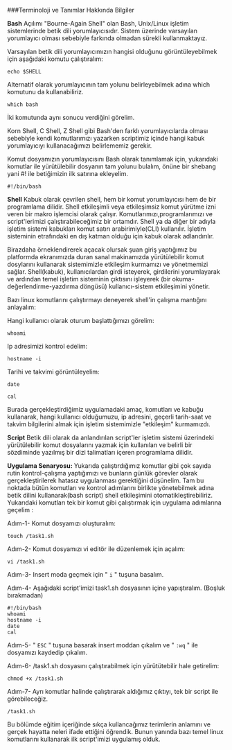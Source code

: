 ###Terminoloji ve Tanımlar Hakkında Bilgiler

**Bash**
Açılımı "Bourne-Again Shell" olan Bash, Unix/Linux işletim sistemlerinde betik dili 
yorumlayıcısıdır. Sistem üzerinde varsayılan yorumlayıcı olması sebebiyle farkında olmadan sürekli kullanmaktayız.

Varsayılan betik dili yorumlayıcımızın hangisi olduğunu görüntüleyebilmek için aşağıdaki komutu çalıştıralım:
```shell
echo $SHELL
```

Alternatif olarak yorumlayıcının tam yolunu belirleyebilmek adına which komutunu da kullanabiliriz.
```shell
which bash
```


İki komutunda aynı sonucu verdiğini görelim.

Korn Shell, C Shell, Z Shell gibi Bash'den farklı yorumlayıcılarda olması sebebiyle kendi komutlarımızı yazarken scriptimiz içinde hangi kabuk yorumlayıcıyı kullanacağımızı belirlememiz gerekir.

Komut dosyamızın yorumlayıcısını Bash olarak tanımlamak için, yukarıdaki komutlar ile yürütülebilir dosyanın tam yolunu bulalım, önüne bir shebang yani #! ile betiğimizin ilk satırına ekleyelim.
```shell
#!/bin/bash
```

**Shell**
Kabuk olarak çevrilen shell, hem bir komut yorumlayıcısı hem de bir programlama dilidir. 
Shell etkileşimli veya etkileşimsiz komut yürütme izni veren bir makro işlemcisi olarak çalışır. Komutlarımızı,programlarımızı ve script'lerimizi çalıştırabileceğimiz bir ortamdır. Shell ya da diğer bir adıyla işletim sistemi kabukları komut satırı arabirimiyle(CLI) kullanılır. İşletim sisteminin etrafındaki en dış katman olduğu için kabuk olarak adlandırılır.

Birazdaha örneklendirerek açacak olursak şuan giriş yaptığımız bu platformda ekranımızda duran sanal makinamızda yürütülebilir komut dosylarını kullanarak sistemimizle etkileşim kurmamızı ve yönetmemizi sağlar.
Shell(kabuk), kullanıcılardan girdi isteyerek, girdilerini yorumlayarak ve ardından temel işletim sisteminin çıktısını işleyerek (bir okuma-değerlendirme-yazdırma döngüsü) kullanıcı-sistem etkileşimini yönetir.

Bazı linux komutlarını çalıştırmayı deneyerek shell'in çalışma mantığını anlayalım:

Hangi kullanıcı olarak oturum başlattığımızı görelim:
```shell
whoami
```


Ip adresimizi kontrol edelim:
```shell
hostname -i
```
Tarihi ve takvimi görüntüleyelim:
```shell
date
```
```shell
cal
```

Burada gerçekleştirdiğimiz uygulamadaki amaç, komutları ve kabuğu kullanarak, hangi kullanıcı olduğumuzu, ip adresini, geçerli tarih-saat ve takvim bilgilerini almak için işletim sistemimizle "etkileşim" kurmamızdı.



**Script**
Betik dili olarak da anlandırılan script'ler işletim sistemi üzerindeki yürütülebilir komut dosyalarını yazmak için kullanılan ve belirli bir sözdiminde yazılmış bir dizi talimatları içeren programlama dilidir.



**Uygulama Senaryosu:**
Yukarıda çalıştırdığımız komutlar gibi çok sayıda rutin kontrol-çalışma yaptığımızı ve bunların günlük görevler olarak gerçekleştirilerek hatasız uygulanması gerektiğini düşünelim. Tam bu noktada bütün komutları ve kontrol adımlarını birlikte yönetebilmek adına betik dilini kullanarak(bash script) shell etkileşimini otomatikleştirebiliriz. Yukarıdaki komutları tek bir komut gibi çalıştırmak için uygulama adımlarına geçelim :

Adım-1- Komut dosyamızı oluşturalım:
```shell
touch /task1.sh
```

Adım-2- Komut dosyamızı vi editör ile düzenlemek için açalım:
```shell
vi /task1.sh

```
Adım-3- Insert moda geçmek için " `i` " tuşuna basalım.

Adım-4- Aşağıdaki script'imizi task1.sh dosyasının içine yapıştıralım. (Boşluk bırakmadan)
```shell
#!/bin/bash
whoami
hostname -i
date
cal
```

Adım-5- " `ESC` " tuşuna basarak insert moddan çıkalım ve " `:wq` " ile dosyamızı kaydedip çıkalım.

Adım-6- /task1.sh dosyasını çalıştırabilmek için yürütütebilir hale getirelim:
```shell
chmod +x /task1.sh
```

Adım-7- Ayrı komutlar halinde çalıştırarak aldığımız çıktıyı, tek bir script ile görebileceğiz.  
```shell
/task1.sh
```

Bu bölümde eğitim içeriğinde sıkça kullancağımız terimlerin anlamını ve gerçek hayatta neleri ifade ettiğini öğrendik. Bunun yanında bazı temel linux komutlarını kullanarak ilk script'imizi uygulamış olduk.

